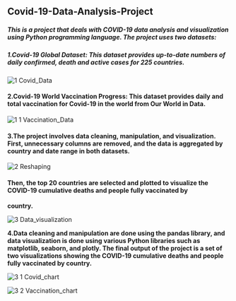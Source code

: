 ## Covid-19-Data-Analysis-Project
##### This is a project that deals with COVID-19 data analysis and visualization using Python programming language. The project uses two datasets:

##### <b> 1.Covid-19 Global Dataset: This dataset provides up-to-date numbers of daily confirmed, death and active cases for 225 countries.</b>

![1 Covid_Data](https://user-images.githubusercontent.com/118658753/223106920-e22916f3-a514-4c3f-9f81-ea11fb8f3dea.png)

#### <b> 2.Covid-19 World Vaccination Progress: This dataset provides daily and total vaccination for Covid-19 in the world from Our World in Data.</b>
![1 1 Vaccination_Data](https://user-images.githubusercontent.com/118658753/223106958-b9120252-2047-451b-8f57-19d512e4c48e.png)

#### <b>3.The project involves data cleaning, manipulation, and visualization. First, unnecessary columns are removed, and the data is aggregated by country and date range in both datasets.</b> 
![2 Reshaping](https://user-images.githubusercontent.com/118658753/223106982-05d803cd-8291-4b46-9f44-8d2c467c8593.png)

#### <b>Then, the top 20 countries are selected and plotted to visualize the COVID-19 cumulative deaths and people fully vaccinated by
country.</b>

![3 Data_visualization](https://user-images.githubusercontent.com/118658753/223107076-da06c6cb-2dd2-4c3b-84ed-b22477f7ce79.png)

<b>4.Data cleaning and manipulation are done using the pandas library, and data visualization is done using various Python libraries such as matplotlib,
seaborn, and plotly. The final output of the project is a set of two visualizations showing the COVID-19 cumulative deaths and people fully vaccinated 
by country.</b>



![3 1 Covid_chart](https://user-images.githubusercontent.com/118658753/223107094-7236a9a6-ee5b-4d5c-950a-e2511aef688f.png)



![3 2 Vaccination_chart](https://user-images.githubusercontent.com/118658753/223107124-4bb59840-d8a0-4cf5-96d0-f00a3e3276e9.png)

